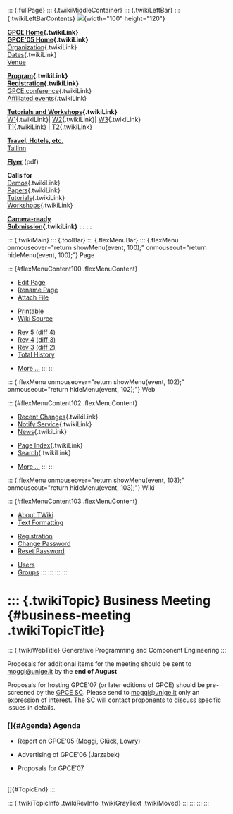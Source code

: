 ::: {.fullPage}
::: {.twikiMiddleContainer}
::: {.twikiLeftBar}
::: {.twikiLeftBarContents}
![](../pub/Gpce05/WebLeftBar/gpce-logo.jpg){width="100" height="120"}

**[GPCE Home](../Gpce/WebHome){.twikiLink}**\
**[GPCE\'05 Home](WebHome){.twikiLink}**\
[Organization](ConferenceOrganization){.twikiLink}\
[Dates](ImportantDates){.twikiLink}\
[Venue](http://www.cs.ioc.ee/tfp-icfp-gpce05/venue.html)

**[Program](ConferenceProgram){.twikiLink}**\
**[Registration](ConferenceRegistration){.twikiLink}**\
[GPCE conference](ProgramMainEvent){.twikiLink}\
[Affiliated events](ProgramsAffiliatedEvents){.twikiLink}

**[Tutorials and Workshops](GpceTutorialsAndWorkshops){.twikiLink}**\
[W1](YoungResearchers){.twikiLink}\| [W2](MetaOCaml){.twikiLink}\|
[W3](GraphModelTransformations){.twikiLink}\
[T1](TutorialT1){.twikiLink} \| [T2](TutorialT2){.twikiLink}

**[Travel, Hotels, etc.](http://www.cs.ioc.ee/tfp-icfp-gpce05/)**\
[Tallinn](http://www.brics.dk/~danvy/icfp05/Tallinn/)

**[Flyer](http://www.disi.unige.it/person/MoggiE/GPCE05.pdf)** (pdf)

**Calls for**\
[Demos](CallForDemonstrations){.twikiLink}\
[Papers](CallForPapers){.twikiLink}\
[Tutorials](CallForTutorials){.twikiLink}\
[Workshops](CallForWorkshops){.twikiLink}

**[Camera-ready\
Submission](AuthorInstructions){.twikiLink}**
:::
:::

::: {.twikiMain}
::: {.toolBar}
::: {.flexMenuBar}
::: {.flexMenu onmouseover="return showMenu(event, 100);" onmouseout="return hideMenu(event, 100);"}
Page

::: {#flexMenuContent100 .flexMenuContent}
-   [Edit
    Page](http://www.program-transformation.org/edit/Gpce05/BusinessMeeting?t=1536827777)
-   [Rename
    Page](http://www.program-transformation.org/rename/Gpce05/BusinessMeeting)
-   [Attach
    File](http://www.program-transformation.org/attach/Gpce05/BusinessMeeting)

<!-- -->

-   [Printable](http://www.program-transformation.org/view/Gpce05/BusinessMeeting?skin=print.pattern)
-   [Wiki
    Source](http://www.program-transformation.org/view/Gpce05/BusinessMeeting?skin=text&raw=on&contenttype=text/plain)

<!-- -->

-   [Rev
    5](http://www.program-transformation.org/view/Gpce05/BusinessMeeting?rev=1.5)
    [(diff 4)](http://www.program-transformation.org/rdiff/Gpce05/BusinessMeeting?rev1=1.5&rev2=1.4)
-   [Rev
    4](http://www.program-transformation.org/view/Gpce05/BusinessMeeting?rev=1.4)
    [(diff 3)](http://www.program-transformation.org/rdiff/Gpce05/BusinessMeeting?rev1=1.4&rev2=1.3)
-   [Rev
    3](http://www.program-transformation.org/view/Gpce05/BusinessMeeting?rev=1.3)
    [(diff 2)](http://www.program-transformation.org/rdiff/Gpce05/BusinessMeeting?rev1=1.3&rev2=1.2)
-   [Total
    History](http://www.program-transformation.org/rdiff/Gpce05/BusinessMeeting)

<!-- -->

-   [More
    \...](http://www.program-transformation.org/oops/Gpce05/BusinessMeeting?template=oopsmore&param1=1.5&param2=1.5)
:::
:::

::: {.flexMenu onmouseover="return showMenu(event, 102);" onmouseout="return hideMenu(event, 102);"}
Web

::: {#flexMenuContent102 .flexMenuContent}
-   [Recent Changes](WebChanges){.twikiLink}
-   [Notify Service](WebNotify){.twikiLink}
-   [News](WebNews){.twikiLink}

<!-- -->

-   [Page Index](WebIndex){.twikiLink}
-   [Search](WebSearch){.twikiLink}

<!-- -->

-   [More
    \...](http://www.program-transformation.org/oops/Gpce05/BusinessMeeting?template=oopsmore&param1=1.5&param2=1.5)
:::
:::

::: {.flexMenu onmouseover="return showMenu(event, 103);" onmouseout="return hideMenu(event, 103);"}
Wiki

::: {#flexMenuContent103 .flexMenuContent}
-   [About
    TWiki](http://www.program-transformation.org/view/TWiki/WebHome)
-   [Text
    Formatting](http://www.program-transformation.org/view/TWiki/TextFormattingRules)

<!-- -->

-   [Registration](http://www.program-transformation.org/view/TWiki/TWikiRegistration)
-   [Change
    Password](http://www.program-transformation.org/view/TWiki/ChangePassword)
-   [Reset
    Password](http://www.program-transformation.org/view/TWiki/ResetPassword)

<!-- -->

-   [Users](http://www.program-transformation.org/view/Main/TWikiUsers)
-   [Groups](http://www.program-transformation.org/view/Main/TWikiGroups)
:::
:::
:::
:::

::: {.twikiTopic}
Business Meeting {#business-meeting .twikiTopicTitle}
================

::: {.twikiWebTitle}
Generative Programming and Component Engineering
:::

Proposals for additional items for the meeting should be sent to
<moggi@unige.it> by the **end of August**

Proposals for hosting GPCE\'07 (or later editions of GPCE) should be
pre-screened by the [GPCE SC](http://gpce.org/steering.html). Please
send to <moggi@unige.it> only an expression of interest. The SC will
contact proponents to discuss specific issues in details.

### []{#Agenda} Agenda

-   Report on GPCE\'05 (Moggi, Glück, Lowry)

<!-- -->

-   Advertising of GPCE\'06 (Jarzabek)

<!-- -->

-   Proposals for GPCE\'07

\
[]{#TopicEnd}
:::

::: {.twikiTopicInfo .twikiRevInfo .twikiGrayText .twikiMoved}
:::
:::
:::
:::
